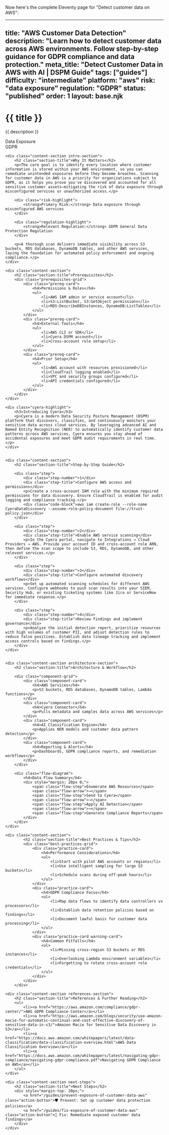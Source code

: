 Now here's the complete Eleventy page for "Detect customer data on AWS":

---
title: "AWS Customer Data Detection"
description: "Learn how to detect customer data across AWS environments. Follow step-by-step guidance for GDPR compliance and data protection."
meta_title: "Detect Customer Data in AWS with AI | DSPM Guide"
tags: ["guides"]
difficulty: "intermediate"
platform: "aws"
risk: "data exposure"
regulation: "GDPR"
status: "published"
order: 1
layout: base.njk
---

<div class="container">
    <div class="header">
        <h1>{{ title }}</h1>
        <p>{{ description }}</p>
        <div class="badge">Data Exposure</div>
        <div class="badge regulation">GDPR</div>
    </div>

    <div class="content-section intro-section">
        <h2 class="section-title">Why It Matters</h2>
        <p>The core goal is to identify every location where customer information is stored within your AWS environment, so you can remediate unintended exposures before they become breaches. Scanning for customer data in AWS is a priority for organizations subject to GDPR, as it helps you prove you've discovered and accounted for all sensitive customer assets—mitigating the risk of data exposure through misconfigured services or unauthorized access.</p>
        
        <div class="risk-highlight">
            <strong>Primary Risk:</strong> Data exposure through misconfigured AWS services
        </div>
        
        <div class="regulation-highlight">
            <strong>Relevant Regulation:</strong> GDPR General Data Protection Regulation
        </div>
        
        <p>A thorough scan delivers immediate visibility across S3 buckets, RDS databases, DynamoDB tables, and other AWS services, laying the foundation for automated policy enforcement and ongoing compliance.</p>
    </div>

    <div class="content-section">
        <h2 class="section-title">Prerequisites</h2>
        <div class="prerequisites-grid">
            <div class="prereq-card">
                <h4>Permissions & Roles</h4>
                <ul>
                    <li>AWS IAM admin or service account</li>
                    <li>S3:ListBucket, S3:GetObject permissions</li>
                    <li>RDS:DescribeDBInstances, DynamoDB:ListTables</li>
                </ul>
            </div>
            <div class="prereq-card">
                <h4>External Tools</h4>
                <ul>
                    <li>AWS CLI or SDK</li>
                    <li>Cyera DSPM account</li>
                    <li>Cross-account role setup</li>
                </ul>
            </div>
            <div class="prereq-card">
                <h4>Prior Setup</h4>
                <ul>
                    <li>AWS account with resources provisioned</li>
                    <li>CloudTrail logging enabled</li>
                    <li>VPC and security groups configured</li>
                    <li>API credentials configured</li>
                </ul>
            </div>
        </div>
    </div>
	
    <div class="cyera-highlight">
        <h3>Introducing Cyera</h3>
        <p>Cyera is a modern Data Security Posture Management (DSPM) platform that discovers, classifies, and continuously monitors your sensitive data across cloud services. By leveraging advanced AI and Named Entity Recognition (NER) to automatically identify customer data patterns across AWS services, Cyera ensures you stay ahead of accidental exposures and meet GDPR audit requirements in real time.</p>
    </div>
	

    <div class="content-section">
        <h2 class="section-title">Step-by-Step Guide</h2>
        
        <div class="step">
            <div class="step-number">1</div>
            <div class="step-title">Configure AWS access and permissions</div>
            <p>Create a cross-account IAM role with the minimum required permissions for data discovery. Ensure CloudTrail is enabled for audit logging and compliance tracking.</p>
            <div class="code-block">aws iam create-role --role-name CyeraDataDiscovery --assume-role-policy-document file://trust-policy.json</div>
        </div>

        <div class="step">
            <div class="step-number">2</div>
            <div class="step-title">Enable AWS service scanning</div>
            <p>In the Cyera portal, navigate to Integrations → Cloud Providers → AWS. Provide your account ID and cross-account role ARN, then define the scan scope to include S3, RDS, DynamoDB, and other relevant services.</p>
        </div>

        <div class="step">
            <div class="step-number">3</div>
            <div class="step-title">Configure automated discovery workflows</div>
            <p>Set up automated scanning schedules for different AWS services. Configure webhooks to push scan results into your SIEM, Security Hub, or existing ticketing systems like Jira or ServiceNow for immediate response.</p>
        </div>

        <div class="step">
            <div class="step-number">4</div>
            <div class="step-title">Review findings and implement governance</div>
            <p>Analyze the initial detection report, prioritize resources with high volumes of customer PII, and adjust detection rules to reduce false positives. Establish data lineage tracking and implement access controls based on findings.</p>
        </div>
    </div>


    <div class="content-section architecture-section">
        <h2 class="section-title">Architecture & Workflow</h2>
        
        <div class="component-grid">
            <div class="component-card">
                <h4>AWS Services</h4>
                <p>S3 buckets, RDS databases, DynamoDB tables, Lambda functions</p>
            </div>
            <div class="component-card">
                <h4>Cyera Connector</h4>
                <p>Pulls metadata and samples data across AWS services</p>
            </div>
            <div class="component-card">
                <h4>AI Classification Engine</h4>
                <p>Applies NER models and customer data pattern detection</p>
            </div>
            <div class="component-card">
                <h4>Reporting & Alerts</h4>
                <p>Dashboards, GDPR compliance reports, and remediation workflows</p>
            </div>
        </div>

        <div class="flow-diagram">
            <h4>Data Flow Summary</h4>
            <div style="margin: 20px 0;">
                <span class="flow-step">Enumerate AWS Resources</span>
                <span class="flow-arrow">→</span>
                <span class="flow-step">Send to Cyera</span>
                <span class="flow-arrow">→</span>
                <span class="flow-step">Apply AI Detection</span>
                <span class="flow-arrow">→</span>
                <span class="flow-step">Generate Compliance Reports</span>
            </div>
        </div>
    </div>

	<div class="content-section">
	        <h2 class="section-title">Best Practices & Tips</h2>
	        <div class="best-practices-grid">
	            <div class="practice-card">
	                <h4>Performance Considerations</h4>
	                <ul>
	                    <li>Start with pilot AWS accounts or regions</li>
	                    <li>Use intelligent sampling for large S3 buckets</li>
	                    <li>Schedule scans during off-peak hours</li>
	                </ul>
	            </div>
	            <div class="practice-card">
	                <h4>GDPR Compliance Focus</h4>
	                <ul>
	                    <li>Map data flows to identify data controllers vs processors</li>
	                    <li>Establish data retention policies based on findings</li>
	                    <li>Document lawful basis for customer data processing</li>
	                </ul>
	            </div>
	            <div class="practice-card warning-card">
	                <h4>Common Pitfalls</h4>
	                <ul>
	                    <li>Missing cross-region S3 buckets or RDS instances</li>
	                    <li>Overlooking Lambda environment variables</li>
	                    <li>Forgetting to rotate cross-account role credentials</li>
	                </ul>
	            </div>
	        </div>
	    </div>

    <div class="content-section references-section">
        <h2 class="section-title">References & Further Reading</h2>
        <ul>
            <li><a href="https://aws.amazon.com/compliance/gdpr-center/">AWS GDPR Compliance Center</a></li>
            <li><a href="https://aws.amazon.com/blogs/security/use-amazon-macie-for-automatic-continual-and-cost-effective-discovery-of-sensitive-data-in-s3/">Amazon Macie for Sensitive Data Discovery in S3</a></li>
            <li><a href="https://docs.aws.amazon.com/whitepapers/latest/data-classification/data-classification-overview.html">AWS Data Classification Overview</a></li>
            <li><a href="https://docs.aws.amazon.com/whitepapers/latest/navigating-gdpr-compliance/navigating-gdpr-compliance.pdf">Navigating GDPR Compliance on AWS</a></li>
        </ul>
    </div>

    <div class="content-section next-steps">
        <h2 class="section-title">Next Steps</h2>
        <div style="margin-top: 20px;">
            <a href="/guides/prevent-exposure-of-customer-data-aws" class="action-button">🛡️ Prevent: Set up customer data protection policies</a>
            <a href="/guides/fix-exposure-of-customer-data-aws" class="action-button">🔧 Fix: Remediate exposed customer data findings</a>
        </div>
    </div>
</div>